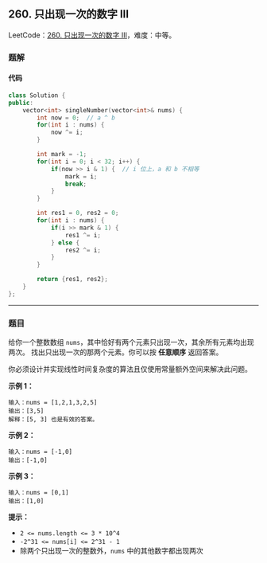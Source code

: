 ## 260. 只出现一次的数字 III

LeetCode：[260. 只出现一次的数字 III](https://leetcode.cn/problems/single-number-iii/)，难度：中等。

### 题解

#### 代码

```c++
class Solution {
public:
    vector<int> singleNumber(vector<int>& nums) {
        int now = 0;  // a ^ b
        for(int i : nums) {
            now ^= i;
        }

        int mark = -1;
        for(int i = 0; i < 32; i++) {
            if(now >> i & 1) {  // i 位上，a 和 b 不相等
                mark = i;
                break;
            }
        }

        int res1 = 0, res2 = 0;
        for(int i : nums) {
            if(i >> mark & 1) {
                res1 ^= i;
            } else {
                res2 ^= i;
            }
        }

        return {res1, res2};
    }
};
```



---



### 题目

给你一个整数数组 `nums`，其中恰好有两个元素只出现一次，其余所有元素均出现两次。 找出只出现一次的那两个元素。你可以按 **任意顺序** 返回答案。

你必须设计并实现线性时间复杂度的算法且仅使用常量额外空间来解决此问题。

 

**示例 1：**

```
输入：nums = [1,2,1,3,2,5]
输出：[3,5]
解释：[5, 3] 也是有效的答案。
```

**示例 2：**

```
输入：nums = [-1,0]
输出：[-1,0]
```

**示例 3：**

```
输入：nums = [0,1]
输出：[1,0]
```

 

**提示：**

- `2 <= nums.length <= 3 * 10^4`
- `-2^31 <= nums[i] <= 2^31 - 1`
- 除两个只出现一次的整数外，`nums` 中的其他数字都出现两次


